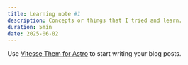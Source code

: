 ```yaml
---
title: Learning note #1
description: Concepts or things that I tried and learn. 
duration: 5min
date: 2025-06-02
---
```


Use [Vitesse Them for Astro](https://astro.build/themes/details/vitesse-theme-for-astro/) to start writing your blog posts.
